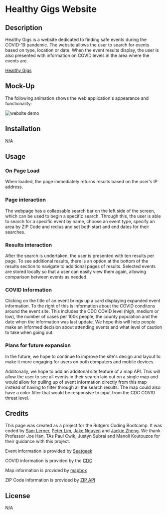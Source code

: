 # Healthy Gigs Website

## Description

Healthy Gigs is a website dedicated to finding safe events during the COVID-19 pandemic. The website allows the user to search for events based on type, location or date. When the event results display, the user is also presented with information on COVID levels in the area where the events are.

[Healthy Gigs](https://sam-lerner.github.io/healthy-gigs/ "Healthy Gigs Website")

## Mock-Up

The following animation shows the web application's appearance and functionality:

![website demo](./assets/images/website-nav.gif)


## Installation

N/A

## Usage

### On Page Load
When loaded, the page immediately returns results based on the user's IP address. 

### Page interaction
The webpage has a collapsable search bar on the left side of the screen, which can be used to begin a specific search. Through this, the user is able to search for a specific event by name, choose an event type, specify an area by ZIP Code and redius and set both start and end dates for their searches. 

### Results interaction
After the search is undertaken, the user is presented with ten results per page. To see additional results, there is an option at the bottom of the results section to navigate to additional pages of results. Selected events are stored locally so that a user can easily view them again, allowing comparison between events as needed. 

### COVID Information
Clicking on the title of an event brings up a card displaying expanded event information. To the right of this is information about the COVID conditons around the event site. This includes the CDC COVID level (high, medium or low), the number of cases per 100k people, the county population and the date when the information was last update. We hope this will help people make an informed decision about attending events and what level of caution to take when going out.

### Plans for future expansion
In the future, we hope to continue to improve the site's design and layout to make it more engaging for users on both computers and mobile devices. 

Additonally, we hope to add an additonal site feature of a map API. This will allow the user to see all events in their search laid out on a single map and would allow for pulling up of event information directly from this map instead of having to filter through all the search results. The map could also have a color filter that would be responsive to input from the CDC COVID threat level. 

## Credits

This page was created as a project for the Rutgers Coding Bootcamp. It was coded by [Sam Lerner](https://github.com/sam-lerner), [Peter Lim](https://github.com/peterlim995), [Jake Nguyen](https://github.com/JakeTNguyen) and [Jackie Zheng](https://github.com/jackiezheng1998). We thank Professor Joe Han, TAs Paul Cwik, Justyn Subrai and Manoli Koutouzos for their guidance with this project. 

Event information is provided by [Seatgeek](https://platform.seatgeek.com/)

COVID information is provided by the [CDC](https://data.cdc.gov/)

Map information is provided by [mapbox](https://www.mapbox.com/)

ZIP Code information is provided by [ZIP API](https://service.zipapi.us)

## License

N/A